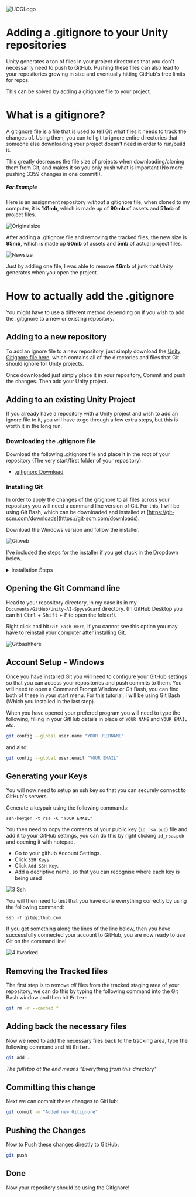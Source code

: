 ![UOGLogo](IMG-All/uoglogo.jpg)

# Adding a .gitignore to your Unity repositories
Unity generates a ton of files in your project directories that you don't necessarily need to push to GitHub. Pushing these files can also lead to your repositories growing in size and eventually hitting GitHub's free limits for repos.

This can be solved by adding a gitignore file to your project.

# What is a gitignore?
A gitignore file is a file that is used to tell Git what files it needs to track the changes of. Using them, you can tell git to ignore entire directories that someone else downloading your project doesn't need in order to run/build it.

This greatly decreases the file size of projects when downloading/cloning them from Git, and makes it so you only push what is important (No more pushing 3359 changes in one commit!).

##### For Example
Here is an assignment repository *without* a gitignore file, when cloned to my computer, it is **141mb**, which is made up of **90mb** of assets and **51mb** of project files.

 ![Originalsize](IMG-AddingGitignore/originalsize.PNG)

After adding a .gitignore file and removing the tracked files, the new size is **95mb**, which is made up **90mb** of assets and **5mb** of actual project files.

![Newsize](IMG-AddingGitignore/newsize.PNG)

Just by adding one file, I was able to remove **46mb** of junk that Unity generates when you open the project.

# How to actually add the .gitignore
You might have to use a different method depending on if you wish to add the .gitignore to a new or existing repository.

## Adding to a new repository
To add an ignore file to a new repository, just simply download the [Unity Gitignore file here](https://connectglosac-my.sharepoint.com/:u:/g/personal/s2116955_glos_ac_uk/EQrkq5LAY0hKlM05ICVC3sQBFBPCtH2oJNYLQ7ipqW8Iqw?e=b41GZ8), which contains all of the directories and files that Git should ignore for Unity projects.

Once downloaded just simply place it in your repository, Commit and push the changes. Then add your Unity project.

## Adding to an existing Unity Project
If you already have a repository with a Unity project and wish to add an ignore file to it, you will have to go through a few extra steps, but this is worth it in the long run.

### Downloading the .gitignore file
Download the following .gitignore file and place it in the root of your repository (The very start/first folder of your repository).

- [.gitignore Download](https://connectglosac-my.sharepoint.com/:u:/g/personal/s2116955_glos_ac_uk/EQrkq5LAY0hKlM05ICVC3sQBFBPCtH2oJNYLQ7ipqW8Iqw?e=b41GZ8)

### Installing Git
In order to apply the changes of the gitignore to all files across your repository you will need a command line version of Git. For this, I will be using Git Bash, which can be downloaded and installed at [https://git-scm.com/downloads](https://git-scm.com/downloads).

Download the Windows version and follow the installer.

![Gitweb](IMG-AddingGitignore/gitweb.PNG)

I've included the steps for the installer if you get stuck in the Dropdown below.

<details>
    <summary>Installation Steps</summary>

![Git1](IMG-AddingGitignore/git1.PNG)

![Git1](IMG-AddingGitignore/git2.PNG)

![Git1](IMG-AddingGitignore/git3.PNG)

![Git1](IMG-AddingGitignore/git4.PNG)

![Git1](IMG-AddingGitignore/git5.PNG)

![Git1](IMG-AddingGitignore/git6.PNG)

![Git1](IMG-AddingGitignore/git7.PNG)

![Git1](IMG-AddingGitignore/git8.PNG)

![Git1](IMG-AddingGitignore/git9.PNG)


</details>

## Opening the Git Command line
Head to your repository directory, in my case its in my `Documents/GitHub/Unity-AI-SpyvsGuard` directory. (In GitHub Desktop you can hit <kbd>Ctrl</kbd> + <kbd>Shift</kbd> + <kbd>F</kbd> to open the folder!).

Right click and hit `Git Bash Here`, if you cannot see this option you may have to reinstall your computer after installing Git.

![Gitbashhere](IMG-AddingGitignore/gitbashhere.PNG)

## Account Setup - Windows
Once you have installed Git you will need to configure your GitHub settings so that you can access your repositories and push commits to them. You will need to open a Command Prompt Window or Git Bash, you can find both of these in your start menu. For this tutorial, I will be using Git Bash (Which you installed in the last step).

When you have opened your prefered program you will need to type the following, filling in your GitHub details in place of `YOUR NAME` and `YOUR EMAIL` etc.

```bash
git config --global user.name "YOUR USERNAME"
```

and also:

```bash
git config --global user.email "YOUR EMAIL"
```

## Generating your Keys
You will now need to setup an ssh key so that you can securely connect to GitHub's servers.

Generate a keypair using the following commands:

    ssh-keygen -t rsa -C "YOUR EMAIL"

You then need to copy the contents of your public key (`id_rsa.pub`) file and add it to your GitHub settings, you can do this by right clicking `id_rsa.pub` and opening it with notepad.

- Go to your github Account Settings.
- Click `SSH Keys`.
- Click `Add SSH Key`.
- Add a decriptive name, so that you can recognise where each key is being used

![3 Ssh](IMG-GitHub-CMDLine/3-ssh.PNG)

You will then need to test that you have done everything correctly by using the following command:
    
    ssh -T git@github.com

If you get something along the lines of the line below, then you have successfully connected your account to GitHub, you are now ready to use Git on the command line!

![4 Itworked](IMG-GitHub-CMDLine/4-itworked.PNG)

## Removing the Tracked files
The first step is to remove *all* files from the tracked staging area of your repository, we can do this by typing the following command into the Git Bash window and then hit <kbd>Enter</kbd>:

```bash 
git rm -r --cached *
```

## Adding back the necessary files
Now we need to add the necessary files back to the tracking area, type the following command and hit <kbd>Enter</kbd>.

```bash
git add .
```

*The fullstop at the end means "Everything from this directory"*

## Committing this change
Next we can commit these changes to GitHub:

```bash
git commit -m "Added new Gitignore"
```

## Pushing the Changes
Now to Push these changes directly to GitHub:

```bash
git push
```

## Done
Now your repository should be using the GitIgnore!
